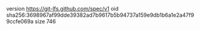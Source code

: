 version https://git-lfs.github.com/spec/v1
oid sha256:3698967af99dde39382ad7b9617b5b94737a159e9db1b6a1e2a47f99ccfe069a
size 746

